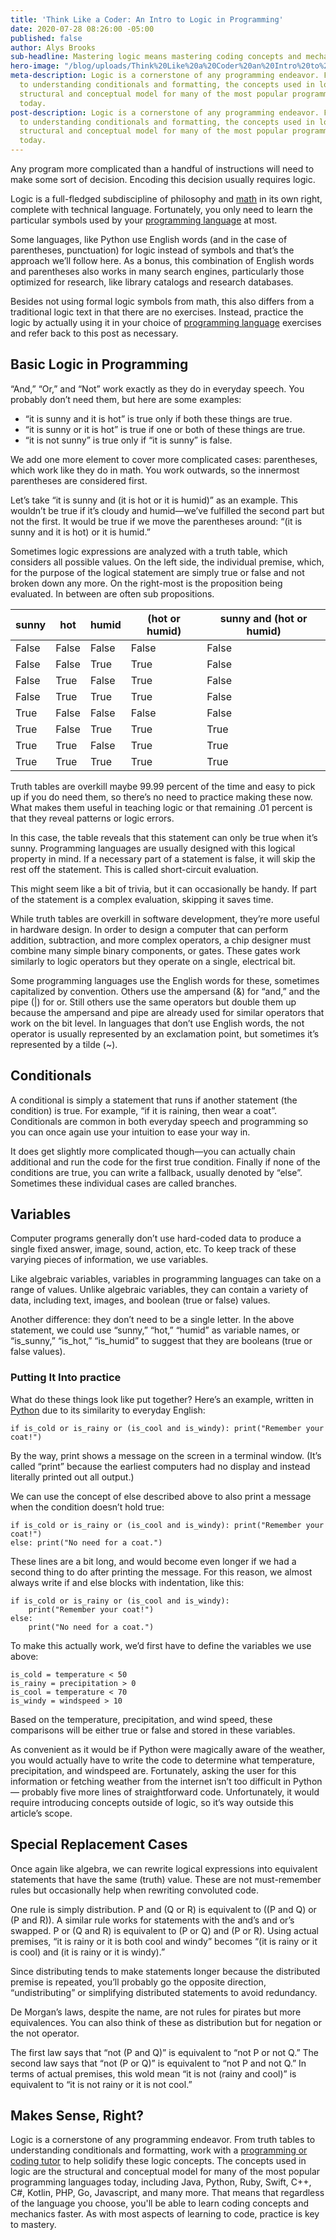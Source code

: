 ```yaml
---
title: 'Think Like a Coder: An Intro to Logic in Programming'
date: 2020-07-28 08:26:00 -05:00
published: false
author: Alys Brooks
sub-headline: Mastering logic means mastering coding concepts and mechanics faster
hero-image: "/blog/uploads/Think%20Like%20a%20Coder%20an%20Intro%20to%20Logic%20in%20Programming.png"
meta-description: Logic is a cornerstone of any programming endeavor. From truth tables
  to understanding conditionals and formatting, the concepts used in logic are the
  structural and conceptual model for many of the most popular programming languages
  today.
post-description: Logic is a cornerstone of any programming endeavor. From truth tables
  to understanding conditionals and formatting, the concepts used in logic are the
  structural and conceptual model for many of the most popular programming languages
  today.
---
```


Any program more complicated than a handful of instructions will need to make some sort of decision. Encoding this decision usually requires logic.

Logic is a full-fledged subdiscipline of philosophy and [math](https://www.wyzant.com/blog/math-for-coding/) in its own right, complete with technical language. Fortunately, you only need to learn the particular symbols used by your [programming language](https://www.wyzant.com/blog/before-you-learn-coding/) at most.

Some languages, like Python use English words (and in the case of parentheses, punctuation) for logic instead of symbols and that’s the approach we’ll follow here. As a bonus, this combination of English words and parentheses also works in many search engines, particularly those optimized for research, like library catalogs and research databases.

Besides not using formal logic symbols from math, this also differs from a traditional logic text in that there are no exercises. Instead, practice the logic by actually using it in your choice of [programming language](https://www.wyzant.com/blog/how-to-choose-a-programming-language/) exercises and refer back to this post as necessary.

## Basic Logic in Programming

“And,” “Or,” and “Not” work exactly as they do in everyday speech. You probably don’t need them, but here are some examples:

* “it is sunny and it is hot” is true only if both these things are true.
* “it is sunny or it is hot” is true if one or both of these things are true.
* “it is not sunny” is true only if “it is sunny” is false.

We add one more element to cover more complicated cases: parentheses, which work like they do in math. You work outwards, so the innermost parentheses are considered first.

Let’s take “it is sunny and (it is hot or it is humid)” as an example. This wouldn’t be true if it’s cloudy and humid—we’ve fulfilled the second part but not the first. It would be true if we move the parentheses around: “(it is sunny and it is hot) or it is humid.”

Sometimes logic expressions are analyzed with a truth table, which considers all possible values. On the left side, the individual premise, which, for the purpose of the logical statement are simply true or false and not broken down any more. On the right-most is the proposition being evaluated. In between are often sub propositions.

| sunny 	| hot   	| humid 	| (hot or humid) 	| sunny and (hot or humid) 	|
|-------	|-------	|-------	|----------------	|--------------------------	|
| False 	| False 	| False 	| False          	| False                    	|
| False 	| False 	| True  	| True           	| False                    	|
| False 	| True  	| False 	| True           	| False                    	|
| False 	| True  	| True  	| True           	| False                    	|
| True  	| False 	| False 	| False          	| False                    	|
| True  	| False 	| True  	| True           	| True                     	|
| True  	| True  	| False 	| True           	| True                     	|
| True  	| True  	| True  	| True           	| True                     	|

Truth tables are overkill maybe 99.99 percent of the time and easy to pick up if you do need them, so there’s no need to practice making these now. What makes them useful in teaching logic or that remaining .01 percent is that they reveal patterns or logic errors.

In this case, the table reveals that this statement can only be true when it’s sunny. Programming languages are usually designed with this logical property in mind. If a necessary part of a statement is false, it will skip the rest off the statement. This is called short-circuit evaluation.

This might seem like a bit of trivia, but it can occasionally be handy. If part of the statement is a complex evaluation, skipping it saves time.

While truth tables are overkill in software development, they’re more useful in hardware design. In order to design a computer that can perform addition, subtraction, and more complex operators, a chip designer must combine many simple binary components, or gates. These gates work similarly to logic operators but they operate on a single, electrical bit.

Some programming languages use the English words for these, sometimes capitalized by convention. Others use the ampersand (&) for “and,” and the pipe (|) for or. Still others use the same operators but double them up because the ampersand and pipe are already used for similar operators that work on the bit level.
In languages that don’t use English words, the not operator is usually represented by an exclamation point, but sometimes it’s represented by a tilde (~).

## Conditionals
A conditional is simply a statement that runs if another statement (the condition) is true. For example, “if it is raining, then wear a coat”. Conditionals are common in both everyday speech and programming so you can once again use your intuition to ease your way in.

It does get slightly more complicated though—you can actually chain additional and run the code for the first true condition. Finally if none of the conditions are true, you can write a fallback, usually denoted by “else”. Sometimes these individual cases are called branches.

## Variables
Computer programs generally don’t use hard-coded data to produce a single fixed answer, image, sound, action, etc. To keep track of these varying pieces of information, we use variables.

Like algebraic variables, variables in programming languages can take on a range of values. Unlike algebraic variables, they can contain a variety of data, including text, images, and boolean (true or false) values.

Another difference: they don’t need to be a single letter. In the above statement, we could use “sunny,” “hot,” “humid” as variable names, or “is_sunny,” “is_hot,” “is_humid” to suggest that they are booleans (true or false values).

### Putting It Into practice
What do these things look like put together? Here’s an example, written in [Python](https://www.wyzant.com/blog/learn-python/) due to its similarity to everyday English:

<pre><code>if is_cold or is_rainy or (is_cool and is_windy): print("Remember your coat!")</code></pre>

By the way, print shows a message on the screen in a terminal window. (It’s called “print” because the earliest computers had no display and instead literally printed out all output.)

We can use the concept of else described above to also print a message when the condition doesn’t hold true:

<pre><code>if is_cold or is_rainy or (is_cool and is_windy): print("Remember your coat!")
else: print("No need for a coat.")</code></pre>

These lines are a bit long, and would become even longer if we had a second thing to do after printing the message. For this reason, we almost always write if and else blocks with indentation, like this:

<pre><code>if is_cold or is_rainy or (is_cool and is_windy):
    print("Remember your coat!")
else:
    print("No need for a coat.")</code></pre>

To make this actually work, we’d first have to define the variables we use above:

<pre><code>is_cold = temperature < 50
is_rainy = precipitation > 0
is_cool = temperature < 70
is_windy = windspeed > 10</code></pre>

Based on the temperature, precipitation, and wind speed, these comparisons will be either true or false and stored in these variables.

As convenient as it would be if Python were magically aware of the weather, you would actually have to write the code to determine what temperature, precipitation, and windspeed are. Fortunately, asking the user for this information or fetching weather from the internet isn’t too difficult in Python — probably five more lines of straightforward code. Unfortunately, it would require introducing concepts outside of logic, so it’s way outside this article’s scope.

## Special Replacement Cases
Once again like algebra, we can rewrite logical expressions into equivalent statements that have the same (truth) value. These are not must-remember rules but occasionally help when rewriting convoluted code.

One rule is simply distribution. P and (Q or R) is equivalent to ((P and Q) or (P and R)). A similar rule works for statements with the and’s and or’s swapped. P or (Q and R) is equivalent to (P or Q) and (P or R). Using actual premises, “it is rainy or it is both cool and windy” becomes “(it is rainy or it is cool) and (it is rainy or it is windy).”

Since distributing tends to make statements longer because the distributed premise is repeated, you’ll probably go the opposite direction, “undistributing” or simplifying distributed statements to avoid redundancy.

De Morgan’s laws, despite the name, are not rules for pirates but more equivalences. You can also think of these as distribution but for negation or the not operator.

The first law says that “not (P and Q)” is equivalent to “not P or not Q.” The second law says that “not (P or Q)” is equivalent to “not P and not Q.” In terms of actual premises, this wold mean “it is not (rainy and cool)” is equivalent to “it is not rainy or it is not cool.”

## Makes Sense, Right?
Logic is a cornerstone of any programming endeavor. From truth tables to understanding conditionals and formatting, work with a [programming or coding tutor](https://www.wyzant.com/computer_programming_lessons.aspx) to help solidify these logic concepts. The concepts used in logic are the structural and conceptual model for many of the most popular programming languages today, including Java, Python, Ruby, Swift, C++, C#, Kotlin, PHP, Go, Javascript, and many more. That means that regardless of the language you choose, you'll be able to learn coding concepts and mechanics faster. As with most aspects of learning to code, practice is key to mastery. 

